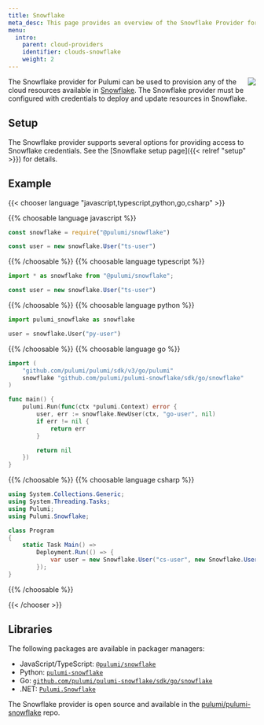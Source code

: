 ```yaml
---
title: Snowflake
meta_desc: This page provides an overview of the Snowflake Provider for Pulumi.
menu:
  intro:
    parent: cloud-providers
    identifier: clouds-snowflake
    weight: 2
---
```


<img src="/logos/tech/snowflake.svg" align="right" class="h-16 px-8 pb-4">

The Snowflake provider for Pulumi can be used to provision any of the cloud resources available in [Snowflake](https://www.snowflake.com/).
The Snowflake provider must be configured with credentials to deploy and update resources in Snowflake.

## Setup

The Snowflake provider supports several options for providing access to Snowflake credentials.  See the [Snowflake setup page]({{< relref "setup" >}}) for details.

## Example

{{< chooser language "javascript,typescript,python,go,csharp" >}}

{{% choosable language javascript %}}

```javascript
const snowflake = require("@pulumi/snowflake")

const user = new snowflake.User("ts-user")
```

{{% /choosable %}}
{{% choosable language typescript %}}

```typescript
import * as snowflake from "@pulumi/snowflake";

const user = new snowflake.User("ts-user")
```

{{% /choosable %}}
{{% choosable language python %}}

```python
import pulumi_snowflake as snowflake

user = snowflake.User("py-user")
```

{{% /choosable %}}
{{% choosable language go %}}

```go
import (
	"github.com/pulumi/pulumi/sdk/v3/go/pulumi"
    snowflake "github.com/pulumi/pulumi-snowflake/sdk/go/snowflake"
)

func main() {
	pulumi.Run(func(ctx *pulumi.Context) error {
        user, err := snowflake.NewUser(ctx, "go-user", nil)
		if err != nil {
			return err
		}

		return nil
	})
}

```

{{% /choosable %}}
{{% choosable language csharp %}}

```csharp
using System.Collections.Generic;
using System.Threading.Tasks;
using Pulumi;
using Pulumi.Snowflake;

class Program
{
    static Task Main() =>
        Deployment.Run(() => {
            var user = new Snowflake.User("cs-user", new Snowflake.UserArgs{});
        });
}
```

{{% /choosable %}}

{{< /chooser >}}

## Libraries

The following packages are available in packager managers:

* JavaScript/TypeScript: [`@pulumi/snowflake`](https://www.npmjs.com/package/@pulumi/snowflake)
* Python: [`pulumi-snowflake`](https://pypi.org/project/pulumi-snowflake/)
* Go: [`github.com/pulumi/pulumi-snowflake/sdk/go/snowflake`](https://github.com/pulumi/pulumi-snowflake)
* .NET: [`Pulumi.Snowflake`](https://www.nuget.org/packages/Pulumi.Snowflake)

The Snowflake provider is open source and available in the [pulumi/pulumi-snowflake](https://github.com/pulumi/pulumi-snowflake) repo.

